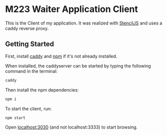 # M223 Waiter Application Client

This is the Client of my application. It was realized with [StencilJS](https://stenciljs.com/docs/introduction) and uses a caddy reverse proxy. 

## Getting Started

First, install [caddy](https://caddyserver.com/) and [npm](https://www.npmjs.com/get-npm) if it's not already installed.

When installed, the caddyserver can be started by typing the following command in the terminal:

```bash
caddy
```

Then install the npm dependencies:

```bash
npm i
```

To start the client, run:

```bash
npm start
```

Open [localhost:3030](http://localhost:3030) (and not localhost:3333) to start browsing.